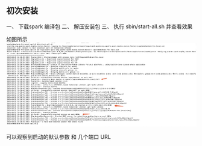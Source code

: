 
## 初次安装 
 一、 下载spark 编译包
 二、 解压安装包 
 三、 执行 sbin/start-all.sh 并查看效果
 
 如图所示
 ![](../images/install/1566442318434.jpg)
 
 可以观察到启动的默认参数 和 几个端口  URL
 
 
 
 